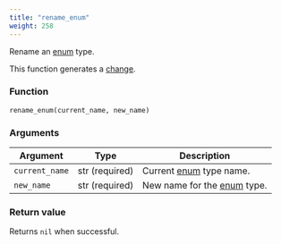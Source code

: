 ```yaml
---
title: "rename_enum"
weight: 258
---
```


Rename an [enum](../../data-types/enum) type.

This function generates a [change](../../overview/changes).

### Function

`rename_enum(current_name, new_name)`

### Arguments

Argument | Type | Description
-------- | ---- | -----------
`current_name` | str (required) | Current [enum](../../data-types/enum) type name.
`new_name` | str (required) | New name for the [enum](../../data-types/enum) type.

### Return value

Returns `nil` when successful.
